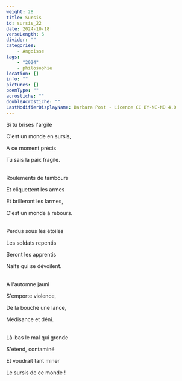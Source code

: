 ```yaml
---
weight: 28
title: Sursis
id: sursis_22
date: 2024-10-18
verseLength: 6
divider: ""
categories:
    - Angoisse
tags:
    - "2024"
    - philosophie
location: []
info: ""
pictures: []
poemType: ""
acrostiche: ""
doubleAcrostiche: ""
LastModifierDisplayName: Barbara Post - Licence CC BY-NC-ND 4.0
---
```

Si tu brises l'argile

C'est un monde en sursis,

A ce moment précis

Tu sais la paix fragile.

 \
Roulements de tambours

Et cliquettent les armes

Et brilleront les larmes,

C'est un monde à rebours.

 \
Perdus sous les étoiles

Les soldats repentis

Seront les apprentis

Naïfs qui se dévoilent.

 \
A l'automne jauni

S'emporte violence,

De la bouche une lance,

Médisance et déni.

 \
Là-bas le mal qui gronde

S'étend, contaminé

Et voudrait tant miner

Le sursis de ce monde !
